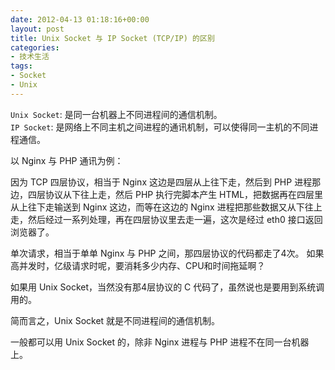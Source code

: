 ```yaml
---
date: 2012-04-13 01:18:16+00:00
layout: post
title: Unix Socket 与 IP Socket (TCP/IP) 的区别
categories:
- 技术生活
tags:
- Socket
- Unix
---
```


`Unix Socket`: 是同一台机器上不同进程间的通信机制。  
`IP Socket`: 是网络上不同主机之间进程的通讯机制，可以使得同一主机的不同进程通信。

以 Nginx 与 PHP 通讯为例：  

因为 TCP 四层协议，相当于 Nginx 这边是四层从上往下走，然后到 PHP 进程那边，四层协议从下往上走，然后 PHP 执行完脚本产生 HTML，把数据再在四层里从上往下走输送到 Nginx 这边，而等在这边的 Nginx 进程把那些数据又从下往上走，然后经过一系列处理，再在四层协议里去走一遍，这次是经过 eth0 接口返回浏览器了。  

单次请求，相当于单单 Nginx 与 PHP 之间，那四层协议的代码都走了4次。
如果高并发时，亿级请求时呢，要消耗多少内存、CPU和时间拖延啊？  

如果用 Unix Socket，当然没有那4层协议的 C 代码了，虽然说也是要用到系统调用的。  

简而言之，Unix Socket 就是不同进程间的通信机制。  

一般都可以用 Unix Socket 的，除非 Nginx 进程与 PHP 进程不在同一台机器上。